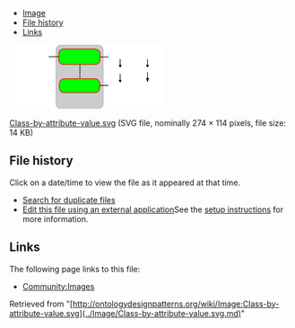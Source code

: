 * [Image](../Image/Class-by-attribute-value.svg.md#file)
* [File history](../Image/Class-by-attribute-value.svg.md#filehistory)
* [Links](../Image/Class-by-attribute-value.svg.md#filelinks)

[![Image:Class-by-attribute-value.svg](../images/thumb/d/d4/Class-by-attribute-value.svg/274px-Class-by-attribute-value.svg.png)](../images/d/d4/Class-by-attribute-value.svg)  

[Class-by-attribute-value.svg](../images/d/d4/Class-by-attribute-value.svg "Class-by-attribute-value.svg")‎  (SVG file, nominally 274 × 114 pixels, file size: 14 KB)





## File history

Click on a date/time to view the file as it appeared at that time.



  
* [Search for duplicate files](http://ontologydesignpatterns.org/wiki/Special:FileDuplicateSearch/Class-by-attribute-value.svg "Special:FileDuplicateSearch/Class-by-attribute-value.svg")
* [Edit this file using an external application](http://ontologydesignpatterns.org/wiki/index.php?title=Image:Class-by-attribute-value.svg&action=edit&externaledit=true&mode=file "Image:Class-by-attribute-value.svg")See the [setup instructions](http://www.mediawiki.org/wiki/Manual:External_editors "http://www.mediawiki.org/wiki/Manual:External_editors") for more information.

## Links



The following page links to this file:


* [Community:Images](../Community/Images.md "Community:Images")


Retrieved from "[http://ontologydesignpatterns.org/wiki/Image:Class-by-attribute-value.svg](../Image/Class-by-attribute-value.svg.md)"